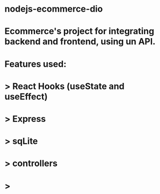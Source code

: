 # nodejs-ecommerce-dio
# Ecommerce's project for integrating backend and frontend, using un API.
# Features used:
#
# > React Hooks (useState and useEffect) 
# > Express
# > sqLite 
# > controllers
# > 
